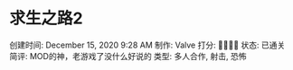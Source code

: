 # 求生之路2

创建时间: December 15, 2020 9:28 AM
制作: Valve
打分: 💛💛💛🖤
状态: 已通关
简评: MOD的神，老游戏了没什么好说的
类型: 多人合作, 射击, 恐怖